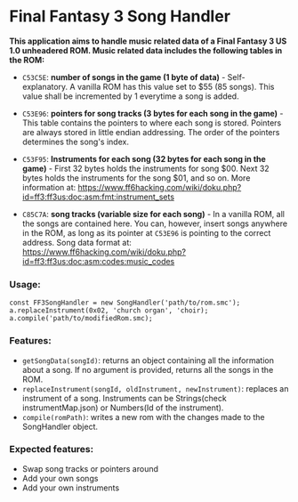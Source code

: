 # Final Fantasy 3 Song Handler
**This application aims to handle music related data of a Final Fantasy 3 US 1.0 unheadered ROM.
Music related data includes the following tables in the ROM:**

* `C53C5E`: **number of songs in the game (1 byte of data)** -
Self-explanatory. A vanilla ROM has this value set to $55 (85 songs). This value shall be incremented by 1 everytime a song is added.

* `C53E96`: **pointers for song tracks (3 bytes for each song in the game)** -
This table contains the pointers to where each song is stored. Pointers are always stored in little endian addressing. The order of the pointers determines the song's index.

* `C53F95`: **Instruments for each song (32 bytes for each song in the game)** -
First 32 bytes holds the instruments for song $00. Next 32 bytes holds the instruments for the song $01, and so on. More information at: https://www.ff6hacking.com/wiki/doku.php?id=ff3:ff3us:doc:asm:fmt:instrument_sets

* `C85C7A`: **song tracks (variable size for each song)** -
In a vanilla ROM, all the songs are contained here. You can, however, insert songs anywhere in the ROM, as long as its pointer at `C53E96` is pointing to the correct address. Song data format at: https://www.ff6hacking.com/wiki/doku.php?id=ff3:ff3us:doc:asm:codes:music_codes

### Usage:
```
const FF3SongHandler = new SongHandler('path/to/rom.smc');
a.replaceInstrument(0x02, 'church organ', 'choir);
a.compile('path/to/modifiedRom.smc);
```

### Features:
- `getSongData(songId)`: returns an object containing all the information about a song. If no argument is provided, returns all the songs in the ROM.
- `replaceInstrument(songId, oldInstrument, newInstrument)`: replaces an instrument of a song. Instruments can be Strings(check instrumentMap.json) or Numbers(Id of the instrument).
- `compile(romPath)`: writes a new rom with the changes made to the SongHandler object.

### Expected features:
- Swap song tracks or pointers around
- Add your own songs
- Add your own instruments
